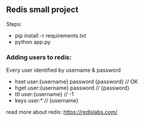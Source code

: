 ## Redis small project

Steps:

- pip install -r requirements.txt
- python app.py

### Adding users to redis:

Every user identified by username & password
- hset user:{username} password {password} // OK
- hget user:{username} password // {password}
- ttl user:{username} // -1
- keys user:* // {username}

read more about redis: https://redislabs.com/
